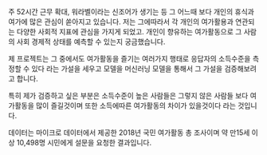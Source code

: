 주 52시간 근무 확대, 워라벨이라는 신조어가 생기는 등 그 어느때 보다 개인의 휴식과 여가에 많은 관심이 쏟아지고 있습니다. 저는 그에따라서 각 개인의 여가활용과 연관되는 다양한 사회적 지표에 관심을 가지게 되었고. 개인이 향유하는 여가활동으로 그 사람의 사회 경제적 상태를 예측할 수 있는지 궁금했습니다.

제 프로젝트는 그 중에서도 여가활동을 즐기는 여러가지 행태로 응답자의 소득수준을 측정할 수 있다 라는 가설을 세우고 모델을 머신러닝 모델을 통해서 그 가설을 검증해보려고 합니다.

특히 제가 검증하고 싶은 부분은 소득수준이 높은 사람들은 그렇지 않은 사람들 보다 여가활동을 많이 즐길것이며 또한 소득에따른 여가활동의 차이가 있을것이다 라는 것입니다.

데이터는 마이크로 데이터에서 제공한 2018년 국민 여가활동 총 조사이며 약 만15세 이상 10,498명 시민에게 설문을 요청한 결과입니다.
